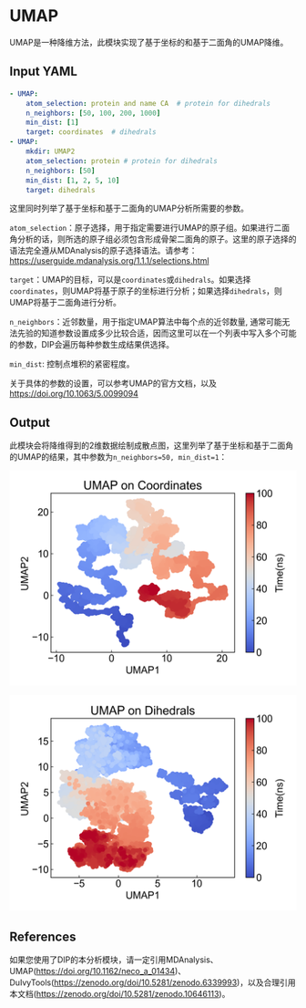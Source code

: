 # UMAP

UMAP是一种降维方法，此模块实现了基于坐标的和基于二面角的UMAP降维。

## Input YAML

```yaml
- UMAP:
    atom_selection: protein and name CA  # protein for dihedrals 
    n_neighbors: [50, 100, 200, 1000]
    min_dist: [1]
    target: coordinates  # dihedrals
- UMAP:
    mkdir: UMAP2
    atom_selection: protein # protein for dihedrals 
    n_neighbors: [50]
    min_dist: [1, 2, 5, 10]
    target: dihedrals
```

这里同时列举了基于坐标和基于二面角的UMAP分析所需要的参数。

`atom_selection`：原子选择，用于指定需要进行UMAP的原子组。如果进行二面角分析的话，则所选的原子组必须包含形成骨架二面角的原子。这里的原子选择的语法完全遵从MDAnalysis的原子选择语法。请参考：https://userguide.mdanalysis.org/1.1.1/selections.html

`target`：UMAP的目标，可以是`coordinates`或`dihedrals`。如果选择`coordinates`，则UMAP将基于原子的坐标进行分析；如果选择`dihedrals`，则UMAP将基于二面角进行分析。

`n_neighbors`：近邻数量，用于指定UMAP算法中每个点的近邻数量, 通常可能无法先验的知道参数设置成多少比较合适，因而这里可以在一个列表中写入多个可能的参数，DIP会遍历每种参数生成结果供选择。

`min_dist`: 控制点堆积的紧密程度。

关于具体的参数的设置，可以参考UMAP的官方文档，以及 https://doi.org/10.1063/5.0099094

## Output

此模块会将降维得到的2维数据绘制成散点图，这里列举了基于坐标和基于二面角的UMAP的结果，其中参数为`n_neighbors=50, min_dist=1`：

![UMAP_coordinates](static/umap12_coordinates_n_neighbors_50_min_dist_1.png)

![UMAP_dihedrals](static/umap12_dihedrals_n_neighbors_50_min_dist_1.png)


## References

如果您使用了DIP的本分析模块，请一定引用MDAnalysis、UMAP(https://doi.org/10.1162/neco_a_01434)、DuIvyTools(https://zenodo.org/doi/10.5281/zenodo.6339993)，以及合理引用本文档(https://zenodo.org/doi/10.5281/zenodo.10646113)。